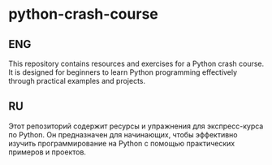 # python-crash-course

## ENG
This repository contains resources and exercises for a Python crash course. It is designed for beginners to learn Python programming effectively through practical examples and projects.

## RU
Этот репозиторий содержит ресурсы и упражнения для экспресс-курса по Python. Он предназначен для начинающих, чтобы эффективно изучить программирование на Python с помощью практических примеров и проектов.
